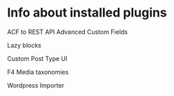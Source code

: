 # Info about installed plugins

ACF to REST API
Advanced Custom Fields

Lazy blocks

Custom Post Type UI

F4 Media taxonomies

Wordpress Importer
